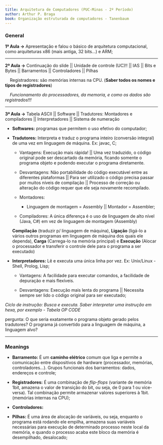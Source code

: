 ```yaml
---
title: Arquitetura de Computadores (PUC-Minas - 2º Período)
author: Arthur P. Braga
book: Organização estruturada de computadores - Tanenbaum
---
```


### General

**1ª Aula ->** Apresentação e falou o básico de arquitetura computacional, como arquiteturas x86 (mais antiga, 32 bits...) e ARM;

---

**2ª Aula ->** Continuação do slide || Unidade de controle (UC)!! || IAS || Bits e Bytes || Barramentos || Controladores || Pilhas

    Registradores: são memórias internas na CPU. (**Saber todos os nomes e tipos de registradores**)

    *Funcionamento do processadores, da memoria, e como os dados são registrados!!!*

---

**3ª Aula ->** Tabela ASCII || Software || Tradutores: Montadores e compiladores || Interpretadores || Sistema de numeração

- **Softwares:** programas que permitem o uso efetivo do computador;

- **Tradutores:** Interpreta e traduz o programa inteiro (conversão integral) de uma vez em linguagem de máquina. Ex: javac, C;
  
  - Vantagens: Execução mais rápida! || Uma vez traduzido, o código original pode ser descartado da memória, ficando somente o programa objeto e podendo executar o programa diretamente. 
  
  - Desvantagens: Não portabilidade do código executável entre as diferentes plataformas || Para ser utilizado o código precisa passar por muitos níveis de compilação || Processo de correção ou alteração do código requer que ele seja novamente recompilado.
    
    
  
  - Montadores: 
    
    - Linguagem de montagem = Assembly || Montador = Assembler;
  
  - Compiladores: A única diferença é o uso de linguagem de alto nível (Java, C#) em vez de linguagem de montagem (Assembly)
  
  **Compilação** (traduzir p/ linguagem de máquina), **Ligação** (ligá-lo a vários outros programas em linguagem de máquina dos quais ele dependa), **Carga** (Carrega-lo na memória principal) e **Execução** (Alocar o processador e transferir o controle dele para o programa a ser executado)

- **Interpretadores:** Lê e executa uma única linha por vez. Ex: Unix/Linux - Shell, Prolog, Lisp; 
  
  - Vantagens: A facilidade para executar comandos, a facilidade de depuração e mais flexíveis.
  
  - Desvantagens: Execução mais lenta do programa || Necessita sempre ser lido o código original para ser executado;



*Ciclo de instrução: Busca e executa. Saber interpretar uma instrução em hexa, por exemplo - Tabela OP CODE*





pergunta: O que seria exatamente o programa objeto gerado pelos tradutores? O programa já convertido para a linguagem de máquina, a linguagem alvo?

---

### Meanings

- **Barramento:** É um **caminho elétrico** comum que liga e permite a comunicação entre dispositivos de hardware (processador, memórias, controladores...). Grupos funcionais dos barramentos: dados, endereços e controle; 

- **Registradores:** É uma combinação de *flip-flops* (variante de memória 1bit, amazena o valor de transição do bit, ou seja, de 0 para 1 ou vice-versa). Tal combinação permite armazenar valores superiores à 1bit. (memórias internas na CPU);

- **Controladores:** 

- **Pilhas:** É uma área de alocação de variáveis, ou seja, enquanto o programa está rodando ele empilha, armazena suas variáveis necessárias para execução de determinado processo neste local da memória, e quando o processo acaba este bloco da memória é desempilhado, desalocado; 
